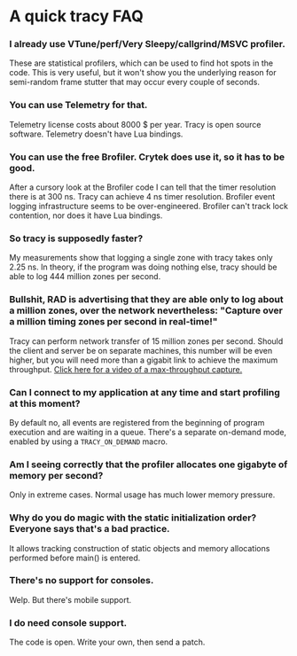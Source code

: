 # A quick tracy FAQ

### I already use VTune/perf/Very Sleepy/callgrind/MSVC profiler.

These are statistical profilers, which can be used to find hot spots in the code. This is very useful, but it won't show you the underlying reason for semi-random frame stutter that may occur every couple of seconds.

### You can use Telemetry for that.

Telemetry license costs about 8000 $ per year. Tracy is open source software. Telemetry doesn't have Lua bindings.

### You can use the free Brofiler. Crytek does use it, so it has to be good.

After a cursory look at the Brofiler code I can tell that the timer resolution there is at 300 ns. Tracy can achieve 4 ns timer resolution. Brofiler event logging infrastructure seems to be over-engineered. Brofiler can't track lock contention, nor does it have Lua bindings.

### So tracy is supposedly faster?

My measurements show that logging a single zone with tracy takes only 2.25 ns. In theory, if the program was doing nothing else, tracy should be able to log 444 million zones per second.

### Bullshit, RAD is advertising that they are able only to log about a million zones, over the network nevertheless: "Capture over a million timing zones per second in real-time!"

Tracy can perform network transfer of 15 million zones per second. Should the client and server be on separate machines, this number will be even higher, but you will need more than a gigabit link to achieve the maximum throughput. [Click here for a video of a max-throughput capture.](https://www.youtube.com/watch?v=DSMIHShKGAc)

### Can I connect to my application at any time and start profiling at this moment?

By default no, all events are registered from the beginning of program execution and are waiting in a queue. There's a separate on-demand mode, enabled by using a `TRACY_ON_DEMAND` macro.

### Am I seeing correctly that the profiler allocates one gigabyte of memory per second?

Only in extreme cases. Normal usage has much lower memory pressure.

### Why do you do magic with the static initialization order? Everyone says that's a bad practice.

It allows tracking construction of static objects and memory allocations performed before main() is entered.

### There's no support for consoles.

Welp. But there's mobile support.

### I do need console support.

The code is open. Write your own, then send a patch.
